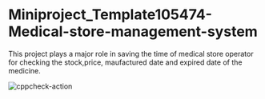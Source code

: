# Miniproject_Template105474-Medical-store-management-system
This project plays a major role in saving the time of medical store operator for checking the stock,price, maufactured date and expired date of the medicine.

![cppcheck-action](https://github.com/stepin105474/Miniproject_Template105474-Medical-store-management-system/workflows/cppcheck-action/badge.svg)
